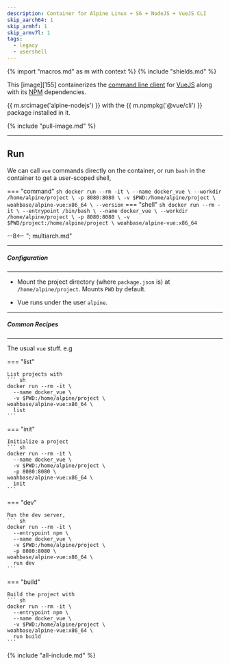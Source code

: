 ```yaml
---
description: Container for Alpine Linux + S6 + NodeJS + VueJS CLI
skip_aarch64: 1
skip_armhf: 1
skip_armv7l: 1
tags:
  - legacy
  - usershell
---
```


{% import "macros.md" as m with context %}
{% include "shields.md" %}

This [image][155] containerizes the [command line client][2] for
[VueJS][1] along with its [NPM][3] dependencies.

{{ m.srcimage('alpine-nodejs') }} with the {{ m.npmpkg('@vue/cli')
}} package installed in it.

{% include "pull-image.md" %}

---
Run
---

We can call `vue` commands directly on the container, or run
`bash` in the container to get a user-scoped shell,

=== "command"
    ``` sh
    docker run --rm -it \
      --name docker_vue \
      --workdir /home/alpine/project \
      -p 8080:8080 \
      -v $PWD:/home/alpine/project \
    woahbase/alpine-vue:x86_64 \
      --version
    ```
=== "shell"
    ``` sh
    docker run --rm -it \
      --entrypoint /bin/bash \
      --name docker_vue \
      --workdir /home/alpine/project \
      -p 8080:8080 \
      -v $PWD/project:/home/alpine/project \
    woahbase/alpine-vue:x86_64
    ```

--8<-- "; multiarch.md"

---
##### Configuration
---

* Mount the project directory (where `package.json` is) at
  `/home/alpine/project`. Mounts `PWD` by default.

* Vue runs under the user `alpine`.

---
##### Common Recipes
---

The usual `vue` stuff. e.g

=== "list"

    List projects with
    ``` sh
    docker run --rm -it \
      --name docker_vue \
      -v $PWD:/home/alpine/project \
    woahbase/alpine-vue:x86_64 \
      list
    ```
=== "init"

    Initialize a project
    ``` sh
    docker run --rm -it \
      --name docker_vue \
      -v $PWD:/home/alpine/project \
      -p 8080:8080 \
    woahbase/alpine-vue:x86_64 \
      init
    ```
=== "dev"

    Run the dev server,
    ``` sh
    docker run --rm -it \
      --entrypoint npm \
      --name docker_vue \
      -v $PWD:/home/alpine/project \
      -p 8080:8080 \
    woahbase/alpine-vue:x86_64 \
      run dev
    ```
=== "build"

    Build the project with
    ``` sh
    docker run --rm -it \
      --entrypoint npm \
      --name docker_vue \
      -v $PWD:/home/alpine/project \
    woahbase/alpine-vue:x86_64 \
      run build
    ```

[1]: https://vuejs.org/
[2]: https://github.com/vuejs/vue-cli
[3]: https://www.npmjs.com/

{% include "all-include.md" %}
